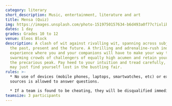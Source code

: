 ```yaml
---
category: literary
short_description: Music, entertainment, literature and art
title: Mensa (Quiz)
img: https://images.unsplash.com/photo-1519750157634-b6d493a0f77c?ixlib=rb-4.0.3&ixid=M3wxMjA3fDB8MHxzZWFyY2h8MTB8fGV2ZW50fGVufDB8fDB8fHww&auto=format&fit=crop&w=900&q=60
dates: 1 day
grades: Grades 10 to 12
venue: Eleos Block
description: A clash of wit against rivalling wit, spanning across subjects of
  the past, present and the future. A thrilling and adrenaline-rush inducing
  experience where you and your companions will have to make your way through
  swarming crowds of challengers of equally high acumen and retain your spot at
  the precarious peak. Pay heed to your intuition and tread carefully, or you
  may just find yourself lost in the bustling fair.
rules: >-
  * No use of devices (mobile phones, laptops, smartwatches, etc) or external
  sources is allowed to answer questions.

  * If a team is found to be cheating, they will be disqualified immediately.
teamsize: 3 participants
---
```

